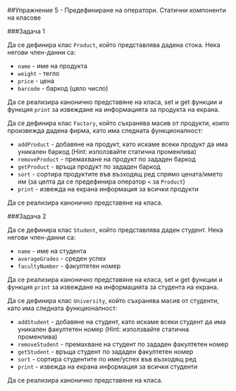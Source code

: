 ##Упражнение 5 - Предефиниране на оператори. Статични компоненти на класове

###Задача 1

Да се дефинира клас ```Product```, който представлява дадена стока. Нека негови член-данни са:

* ```name``` - име на продукта
* ```weight``` - тегло
* ```price``` - цена
* ```barcode``` - баркод (цяло число)

Да се реализира канонично представяне на класа, set и get функции и функция ```print``` за извеждане на информацията за продукта на екрана.

Да се дефинира клас ```Factory```, който съхранява масив от продукти, които произвежда дадена фирма, като има следната функционалност:

* ```addProduct``` - добавяне на продукт, като искаме всеки продукт да има уникален баркод (Hint: използвайте статична променлива)
* ```removeProduct``` - премахване на продукт по зададен баркод
* ```getProduct``` - връща продукт по зададен баркод
* ```sort``` - сортира продуктите във възходящ ред спрямо цената/името им (за целта да се предефинира оператор ```<``` за ```Product```)
* ```print``` - извежда на екрана информация за всички продукти

Да се реализира канонично представяне на класа.

###Задача 2

Да се дефинира клас ```Student```, който представлява даден студент. Нека негови член-данни са:

* ```name``` - име на студента
* ```averageGrades``` - среден успех
* ```facultyNumber``` - факултетен номер

Да се реализира канонично представяне на класа, set и get функции и функция ```print``` за извеждане на информацията за студента на екрана.

Да се дефинира клас ```University```, който съхранява масив от студенти, като има следната функционалност:

* ```addStudent``` - добавяне на студент, като искаме всеки студент да има уникален факултетен номер (Hint: използвайте статична променлива)
* ```removeStudent``` - премахване на студент по зададен факултетен номер
* ```getStudent``` - връща студент по зададен факултетен номер
* ```sort``` - сортира студентите по име/успех във възходящ ред
* ```print``` - извежда на екрана информация за всички студенти

Да се реализира канонично представяне на класа.
